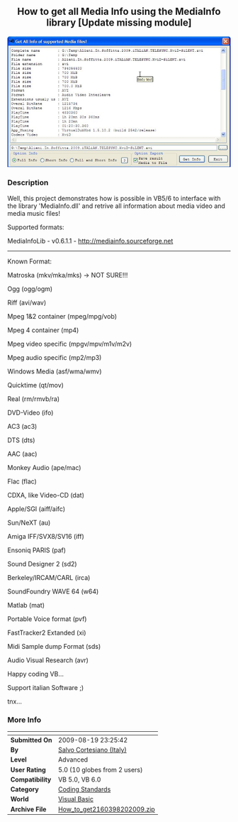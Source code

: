 ﻿<div align="center">

## How to get all Media Info using the MediaInfo library \[Update missing module\]

<img src="PIC2009819927489386.jpg">
</div>

### Description

Well, this project demonstrates how is possible in VB5/6 to interface with the library 'MediaInfo.dll' and retrive all information about media video and media music files!

Supported formats:

MediaInfoLib - v0.6.1.1 - http://mediainfo.sourceforge.net

----

Known Format:

Matroska (mkv/mka/mks) -&gt; NOT SURE!!!

Ogg (ogg/ogm)

Riff (avi/wav)

Mpeg 1&amp;2 container (mpeg/mpg/vob)

Mpeg 4 container (mp4)

Mpeg video specific (mpgv/mpv/m1v/m2v)

Mpeg audio specific (mp2/mp3)

Windows Media (asf/wma/wmv)

Quicktime (qt/mov)

Real (rm/rmvb/ra)

DVD-Video (ifo)

AC3 (ac3)

DTS (dts)

AAC (aac)

Monkey Audio (ape/mac)

Flac (flac)

CDXA, like Video-CD (dat)

Apple/SGI (aiff/aifc)

Sun/NeXT (au)

Amiga IFF/SVX8/SV16 (iff)

Ensoniq PARIS (paf)

Sound Designer 2 (sd2)

Berkeley/IRCAM/CARL (irca)

SoundFoundry WAVE 64 (w64)

Matlab (mat)

Portable Voice format (pvf)

FastTracker2 Extanded (xi)

Midi Sample dump Format (sds)

Audio Visual Research (avr)

Happy coding VB...

Support italian Software ;)

tnx...
 
### More Info
 


<span>             |<span>
---                |---
**Submitted On**   |2009-08-19 23:25:42
**By**             |[Salvo Cortesiano \(Italy\)](https://github.com/Planet-Source-Code/PSCIndex/blob/master/ByAuthor/salvo-cortesiano-italy.md)
**Level**          |Advanced
**User Rating**    |5.0 (10 globes from 2 users)
**Compatibility**  |VB 5\.0, VB 6\.0
**Category**       |[Coding Standards](https://github.com/Planet-Source-Code/PSCIndex/blob/master/ByCategory/coding-standards__1-43.md)
**World**          |[Visual Basic](https://github.com/Planet-Source-Code/PSCIndex/blob/master/ByWorld/visual-basic.md)
**Archive File**   |[How\_to\_get2160398202009\.zip](https://github.com/Planet-Source-Code/salvo-cortesiano-italy-how-to-get-all-media-info-using-the-mediainfo-library-update-missin__1-72378/archive/master.zip)








